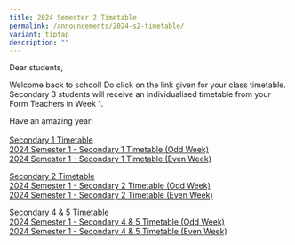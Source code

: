 ```yaml
---
title: 2024 Semester 2 Timetable
permalink: /announcements/2024-s2-timetable/
variant: tiptap
description: ""
---
```

<p>Dear students,&nbsp;</p><p>Welcome back to school! Do click on the link given for your class timetable. Secondary 3 students will receive an individualised timetable from your Form Teachers in Week 1.&nbsp;</p><p>Have an amazing year!<br><br><u>Secondary 1 Timetable</u><br><a href="/files/Timetable/S1_2024/2024_Sem_1_Sec_1_Timetable__Odd_Week_.pdf" rel="noopener noreferrer nofollow" target="_blank">2024 Semester 1 - Secondary 1 Timetable (Odd Week)</a><br><a href="/files/Timetable/S1_2024/2024_Sem_1_Sec_1_Timetable__Even_Week_.pdf" rel="noopener noreferrer nofollow" target="_blank">2024 Semester 1 - Secondary 1 Timetable (Even Week)</a></p><p><u>Secondary 2 Timetable</u><br><a href="/files/Timetable/S1_2024/2024_Sem_1_Sec_2_Timetable__Odd_Week_.pdf" rel="noopener noreferrer nofollow" target="_blank">2024 Semester 1 - Secondary 2 Timetable (Odd Week)</a><br><a href="/files/Timetable/S1_2024/2024_Sem_1_Sec_2_Timetable__Even_Week_.pdf" rel="noopener noreferrer nofollow" target="_blank">2024 Semester 1 - Secondary 2 Timetable (Even Week)</a></p><p><u>Secondary 4 &amp; 5 Timetable</u><br><a href="/files/Timetable/S1_2024/2024_Sem_1_Sec_4_5_Timetable__Odd_Week_.pdf" rel="noopener noreferrer nofollow" target="_blank">2024 Semester 1 - Secondary 4 &amp; 5 Timetable (Odd Week)</a><br><a href="/files/Timetable/S1_2024/2024_Sem_1_Sec_4_5_Timetable__Even_Week_.pdf" rel="noopener noreferrer nofollow" target="_blank">2024 Semester 1 - Secondary 4 &amp; 5 Timetable (Even Week)</a></p>